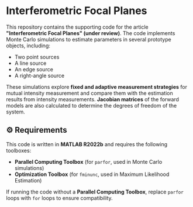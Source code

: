 # Interferometric Focal Planes

This repository contains the supporting code for the article **"Interferometric Focal Planes" (under review)**. The code implements Monte Carlo simulations to estimate parameters in several prototype objects, including:

- Two point sources  
- A line source  
- An edge source  
- A right-angle source  

These simulations explore **fixed and adaptive measurement strategies** for mutual intensity measurement and compare them with the estimation results from intensity measurements. **Jacobian matrices** of the forward models are also calculated to determine the degrees of freedom of the system.

## ⚙️ **Requirements**

This code is written in **MATLAB R2022b** and requires the following toolboxes:

- **Parallel Computing Toolbox** (for `parfor`, used in Monte Carlo simulations)  
- **Optimization Toolbox** (for `fminunc`, used in Maximum Likelihood Estimation)  

If running the code without a **Parallel Computing Toolbox**, replace `parfor` loops with `for` loops to ensure compatibility.

